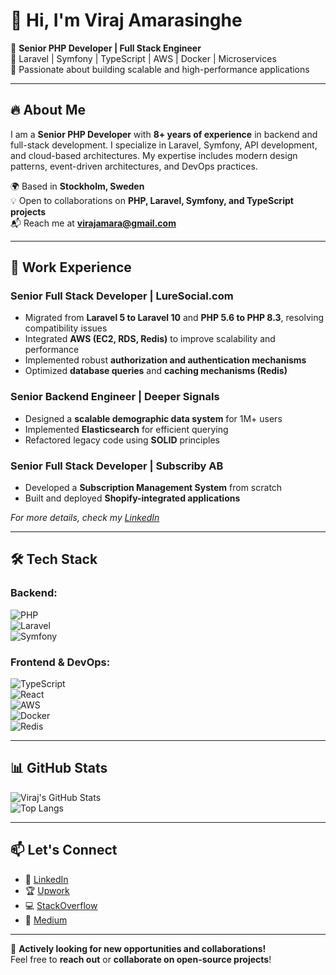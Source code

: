# 👋 Hi, I'm Viraj Amarasinghe

🚀 **Senior PHP Developer | Full Stack Engineer**  
🔹 Laravel | Symfony | TypeScript | AWS | Docker | Microservices  
🔹 Passionate about building scalable and high-performance applications  

---

## 🔥 About Me  
I am a **Senior PHP Developer** with **8+ years of experience** in backend and full-stack development. I specialize in Laravel, Symfony, API development, and cloud-based architectures. My expertise includes modern design patterns, event-driven architectures, and DevOps practices.  

🌍 Based in **Stockholm, Sweden**  
💡 Open to collaborations on **PHP, Laravel, Symfony, and TypeScript projects**  
📬 Reach me at **virajamara@gmail.com**  

---

## 💼 Work Experience  

### **Senior Full Stack Developer | LureSocial.com**  
- Migrated from **Laravel 5 to Laravel 10** and **PHP 5.6 to PHP 8.3**, resolving compatibility issues  
- Integrated **AWS (EC2, RDS, Redis)** to improve scalability and performance  
- Implemented robust **authorization and authentication mechanisms**  
- Optimized **database queries** and **caching mechanisms (Redis)**  

### **Senior Backend Engineer | Deeper Signals**  
- Designed a **scalable demographic data system** for 1M+ users  
- Implemented **Elasticsearch** for efficient querying  
- Refactored legacy code using **SOLID** principles  

### **Senior Full Stack Developer | Subscriby AB**  
- Developed a **Subscription Management System** from scratch  
- Built and deployed **Shopify-integrated applications**  

_For more details, check my [LinkedIn](https://www.linkedin.com/in/viraj-amarasinghe/)_  

---

## 🛠 Tech Stack  
### **Backend:**  
![PHP](https://img.shields.io/badge/PHP-777BB4?style=flat&logo=php&logoColor=white)  
![Laravel](https://img.shields.io/badge/Laravel-FF2D20?style=flat&logo=laravel&logoColor=white)  
![Symfony](https://img.shields.io/badge/Symfony-000000?style=flat&logo=symfony&logoColor=white)  

### **Frontend & DevOps:**  
![TypeScript](https://img.shields.io/badge/TypeScript-007ACC?style=flat&logo=typescript&logoColor=white)  
![React](https://img.shields.io/badge/React-61DAFB?style=flat&logo=react&logoColor=black)  
![AWS](https://img.shields.io/badge/AWS-232F3E?style=flat&logo=amazon-aws&logoColor=white)  
![Docker](https://img.shields.io/badge/Docker-2496ED?style=flat&logo=docker&logoColor=white)  
![Redis](https://img.shields.io/badge/Redis-DC382D?style=flat&logo=redis&logoColor=white)  

---

## 📊 GitHub Stats  
![Viraj's GitHub Stats](https://github-readme-stats.vercel.app/api?username=sameerabit&show_icons=true&theme=dark)  
![Top Langs](https://github-readme-stats.vercel.app/api/top-langs/?username=sameerabit&layout=compact&theme=dark)  

---

## 📫 Let's Connect  
- 🔗 [LinkedIn](https://www.linkedin.com/in/viraj-amarasinghe/)  
- 🏆 [Upwork](https://www.upwork.com/freelancers/~01ba7b432ee627550e)  
- 💻 [StackOverflow](https://stackoverflow.com/users/3755369/viraj-amarasinghe)  
- 📝 [Medium](https://medium.com/@sameeraviraj)  

---

🚀 **Actively looking for new opportunities and collaborations!**  
Feel free to **reach out** or **collaborate on open-source projects**!  
